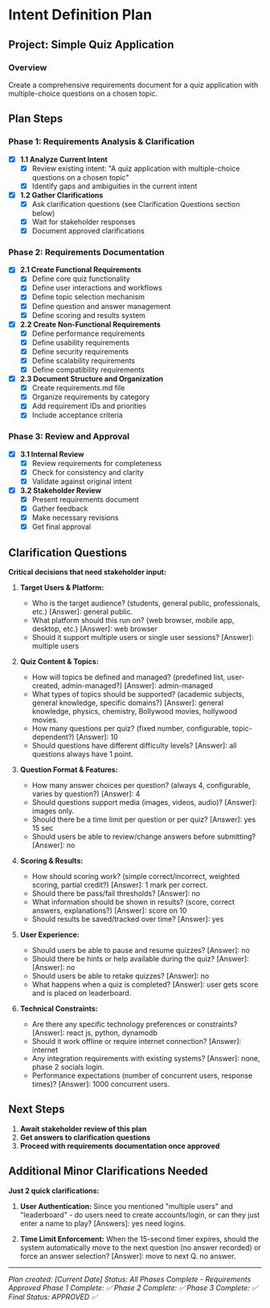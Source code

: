 # Intent Definition Plan

## Project: Simple Quiz Application

### Overview
Create a comprehensive requirements document for a quiz application with multiple-choice questions on a chosen topic.

## Plan Steps

### Phase 1: Requirements Analysis & Clarification
- [x] **1.1 Analyze Current Intent**
  - [x] Review existing intent: "A quiz application with multiple-choice questions on a chosen topic"
  - [x] Identify gaps and ambiguities in the current intent

- [x] **1.2 Gather Clarifications** 
  - [x] Ask clarification questions (see Clarification Questions section below)
  - [x] Wait for stakeholder responses
  - [x] Document approved clarifications

### Phase 2: Requirements Documentation
- [x] **2.1 Create Functional Requirements**
  - [x] Define core quiz functionality
  - [x] Define user interactions and workflows
  - [x] Define topic selection mechanism
  - [x] Define question and answer management
  - [x] Define scoring and results system

- [x] **2.2 Create Non-Functional Requirements**
  - [x] Define performance requirements
  - [x] Define usability requirements
  - [x] Define security requirements
  - [x] Define scalability requirements
  - [x] Define compatibility requirements

- [x] **2.3 Document Structure and Organization**
  - [x] Create requirements.md file
  - [x] Organize requirements by category
  - [x] Add requirement IDs and priorities
  - [x] Include acceptance criteria

### Phase 3: Review and Approval
- [x] **3.1 Internal Review**
  - [x] Review requirements for completeness
  - [x] Check for consistency and clarity
  - [x] Validate against original intent

- [x] **3.2 Stakeholder Review**
  - [x] Present requirements document
  - [x] Gather feedback
  - [x] Make necessary revisions
  - [x] Get final approval

## Clarification Questions

**Critical decisions that need stakeholder input:**

1. **Target Users & Platform:**
   - Who is the target audience? (students, general public, professionals, etc.) [Answer]: general public.
   - What platform should this run on? (web browser, mobile app, desktop, etc.) [Answer]: web browser
   - Should it support multiple users or single user sessions? [Answer]: multiple users

2. **Quiz Content & Topics:**
   - How will topics be defined and managed? (predefined list, user-created, admin-managed?) [Answer]: admin-managed
   - What types of topics should be supported? (academic subjects, general knowledge, specific domains?) [Answer]: general knowledge, physics, chemistry, Bollywood movies, hollywood movies.
   - How many questions per quiz? (fixed number, configurable, topic-dependent?) [Answer]: 10
   - Should questions have different difficulty levels? [Answer]: all questions always have 1 point.

3. **Question Format & Features:**
   - How many answer choices per question? (always 4, configurable, varies by question?) [Answer]: 4
   - Should questions support media (images, videos, audio)? [Answer]: images only.
   - Should there be a time limit per question or per quiz? [Answer]: yes 15 sec
   - Should users be able to review/change answers before submitting? [Answer]: no

4. **Scoring & Results:**
   - How should scoring work? (simple correct/incorrect, weighted scoring, partial credit?) [Answer]: 1 mark per correct. 
   - Should there be pass/fail thresholds? [Answer]: no
   - What information should be shown in results? (score, correct answers, explanations?) [Answer]: score on 10
   - Should results be saved/tracked over time? [Answer]: yes

5. **User Experience:**
   - Should users be able to pause and resume quizzes? [Answer]: no
   - Should there be hints or help available during the quiz? [Answer]: [Answer]: no
   - Should users be able to retake quizzes? [Answer]: no
   - What happens when a quiz is completed? [Answer]: user gets score and is placed on leaderboard.

6. **Technical Constraints:**
   - Are there any specific technology preferences or constraints? [Answer]: react js, python, dynamodb
   - Should it work offline or require internet connection? [Answer]: internet
   - Any integration requirements with existing systems? [Answer]: none, phase 2 socials login.
   - Performance expectations (number of concurrent users, response times)? [Answer]: 1000 concurrent users.

## Next Steps
1. **Await stakeholder review of this plan**
2. **Get answers to clarification questions**
3. **Proceed with requirements documentation once approved**

## Additional Minor Clarifications Needed

**Just 2 quick clarifications:**

1. **User Authentication:** Since you mentioned "multiple users" and "leaderboard" - do users need to create accounts/login, or can they just enter a name to play? [Answers]: yes need logins. 

2. **Time Limit Enforcement:** When the 15-second timer expires, should the system automatically move to the next question (no answer recorded) or force an answer selection? [Answer]: move to next Q. no answer.

---
*Plan created: [Current Date]*
*Status: All Phases Complete - Requirements Approved*
*Phase 1 Complete: ✅*
*Phase 2 Complete: ✅*
*Phase 3 Complete: ✅*
*Final Status: APPROVED ✅*
